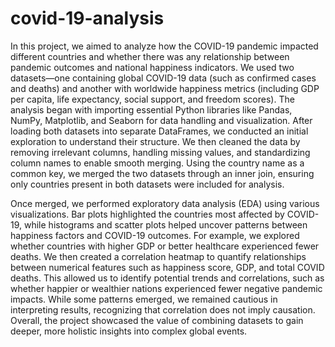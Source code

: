 # covid-19-analysis
In this project, we aimed to analyze how the COVID-19 pandemic impacted different countries and whether there was any relationship between pandemic outcomes and national happiness indicators. We used two datasets—one containing global COVID-19 data (such as confirmed cases and deaths) and another with worldwide happiness metrics (including GDP per capita, life expectancy, social support, and freedom scores). The analysis began with importing essential Python libraries like Pandas, NumPy, Matplotlib, and Seaborn for data handling and visualization. After loading both datasets into separate DataFrames, we conducted an initial exploration to understand their structure. We then cleaned the data by removing irrelevant columns, handling missing values, and standardizing column names to enable smooth merging. Using the country name as a common key, we merged the two datasets through an inner join, ensuring only countries present in both datasets were included for analysis.

Once merged, we performed exploratory data analysis (EDA) using various visualizations. Bar plots highlighted the countries most affected by COVID-19, while histograms and scatter plots helped uncover patterns between happiness factors and COVID-19 outcomes. For example, we explored whether countries with higher GDP or better healthcare experienced fewer deaths. We then created a correlation heatmap to quantify relationships between numerical features such as happiness score, GDP, and total COVID deaths. This allowed us to identify potential trends and correlations, such as whether happier or wealthier nations experienced fewer negative pandemic impacts. While some patterns emerged, we remained cautious in interpreting results, recognizing that correlation does not imply causation. Overall, the project showcased the value of combining datasets to gain deeper, more holistic insights into complex global events.
